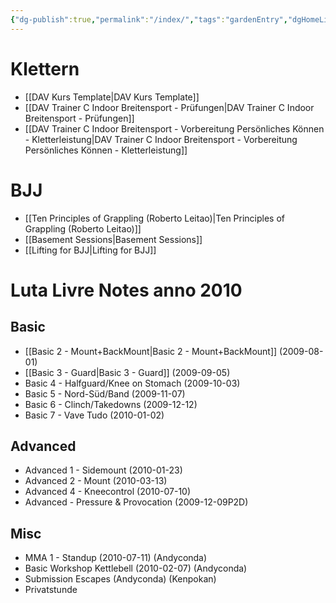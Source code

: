 ```yaml
---
{"dg-publish":true,"permalink":"/index/","tags":"gardenEntry","dgHomeLink":true,"dgPassFrontmatter":false,"dgShowBacklinks":false,"dgShowLocalGraph":false,"dgShowInlineTitle":false}
---
```



# Klettern

- [[DAV Kurs Template|DAV Kurs Template]]
- [[DAV Trainer C Indoor Breitensport - Prüfungen|DAV Trainer C Indoor Breitensport - Prüfungen]]
- [[DAV Trainer C Indoor Breitensport - Vorbereitung Persönliches Können - Kletterleistung|DAV Trainer C Indoor Breitensport - Vorbereitung Persönliches Können - Kletterleistung]]

# BJJ

- [[Ten Principles of Grappling (Roberto Leitao)|Ten Principles of Grappling (Roberto Leitao)]]
- [[Basement Sessions|Basement Sessions]]
- [[Lifting for BJJ|Lifting for BJJ]]

# Luta Livre Notes anno 2010

## Basic

- [[Basic 2 - Mount+BackMount|Basic 2 - Mount+BackMount]] (2009-08-01)
- [[Basic 3 - Guard|Basic 3 - Guard]] (2009-09-05)
- Basic 4 - Halfguard/Knee on Stomach (2009-10-03)
- Basic 5 - Nord-Süd/Band (2009-11-07)
- Basic 6 - Clinch/Takedowns (2009-12-12)
- Basic 7 - Vave Tudo (2010-01-02)

## Advanced

- Advanced 1 - Sidemount (2010-01-23)
- Advanced 2 - Mount (2010-03-13)
- Advanced 4 - Kneecontrol (2010-07-10)
- Advanced - Pressure & Provocation (2009-12-09P2D)

## Misc

- MMA 1 - Standup (2010-07-11) (Andyconda)
- Basic Workshop Kettlebell (2010-02-07) (Andyconda)
- Submission Escapes (Andyconda) (Kenpokan)
- Privatstunde